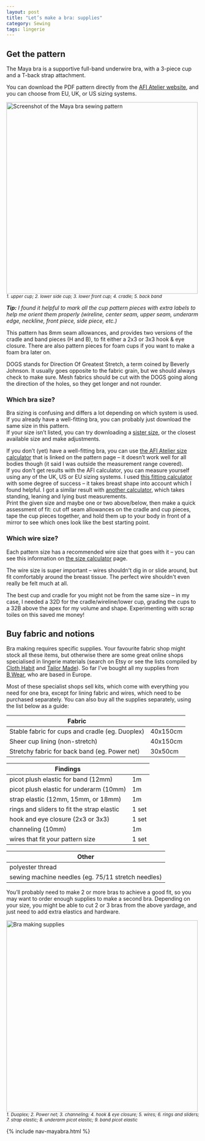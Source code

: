 ```yaml
---
layout: post
title: "Let’s make a bra: supplies"
category: Sewing
tags: lingerie
---
```


## Get the pattern

The Maya bra is a supportive full-band underwire bra, with a 3-piece cup and a T-back strap attachment.

You can download the PDF pattern directly from the [AFI Atelier website](https://afiatelier.com/allpatterns/maya-bra/), and you can choose from EU, UK, or US sizing systems.

<img src="https://res.cloudinary.com/duckgoesoink/image/upload/v1613918351/maya-bra-pattern-pieces_jyrh1w.jpg" alt="Screenshot of the Maya bra sewing pattern" width="500">
<small><em>1. upper cup; 2. lower side cup; 3. lower front cup; 4. cradle; 5. back band</em></small>

<em><strong>Tip:</strong> I found it helpful to mark all the cup pattern pieces with extra labels to help me orient them properly (wireline, center seam, upper seam, underarm edge, neckline, front piece, side piece, etc.)</em>

This pattern has 8mm seam allowances, and provides two versions of the cradle and band pieces (H and B), to fit either a 2x3 or 3x3 hook & eye closure. There are also pattern pieces for foam cups if you want to make a foam bra later on.

DOGS stands for Direction Of Greatest Stretch, a term coined by Beverly Johnson. It usually goes opposite to the fabric grain, but we should always check to make sure. Mesh fabrics should be cut with the DOGS going along the direction of the holes, so they get longer and not rounder.

### Which bra size?

Bra sizing is confusing and differs a lot depending on which system is used. If you already have a well-fitting bra, you can probably just download the same size in this pattern. <br>
If your size isn’t listed, you can try downloading a [sister size](https://emeralderin.com/2019/08/how-to-sister-size-your-bra-pattern.html), or the closest available size and make adjustments.

If you don’t (yet) have a well-fitting bra, you can use [the AFI Atelier size calculator](https://afiatelier.com/patterns/bra-size-calculator/) that is linked on the pattern page – it doesn’t work well for all bodies though (it said I was outside the measurement range covered). <br>
If you don't get results with the AFI calculator, you can measure yourself using any of the UK, US or EU sizing systems. I used [this fitting calculator](https://bosombesties.com/pages/online-fitting) with some degree of success – it takes breast shape into account which I found helpful. I got a similar result with [another calculator](https://www.abrathatfits.org/calculator.php), which takes standing, leaning and lying bust measurements. <br>
Print the given size and maybe one or two above/below, then make a quick assessment of fit: cut off seam allowances on the cradle and cup pieces, tape the cup pieces together, and hold them up to your body in front of a mirror to see which ones look like the best starting point.

### Which wire size?

Each pattern size has a recommended wire size that goes with it – you can see this information on [the size calculator](https://afiatelier.com/patterns/bra-size-calculator/) page.

The wire size is super important – wires shouldn't dig in or slide around, but fit comfortably around the breast tissue. The perfect wire shouldn't even really be felt much at all.

The best cup and cradle for you might not be from the same size – in my case, I needed a 32D for the cradle/wireline/lower cup, grading the cups to a 32B above the apex for my volume and shape. Experimenting with scrap toiles on this saved me money!

## Buy fabric and notions

Bra making requires specific supplies. Your favourite fabric shop might stock all these items, but otherwise there are some great online shops specialised in lingerie materials (search on Etsy or see the lists compiled by [Cloth Habit](https://clothhabit.com/bramaking-resources/) and [Tailor Made](https://tailormadeblog.com/where-to-buy-bra-making-supplies-online/)). So far I've bought all my supplies from [B.Wear](https://www.bwear.se/en/kits/kit-for-bras/non-stretch-kit/), who are based in Europe.

Most of these specialist shops sell kits, which come with everything you need for one bra, except for lining fabric and wires, which need to be purchased separately. You can also buy all the supplies separately, using the list below as a guide:

| Fabric                                          |          |
| ----------------------------------------------- | -------- |
| Stable fabric for cups and cradle (eg. Duoplex) | 40x150cm |
| Sheer cup lining (non-stretch)                  | 40x150cm |
| Stretchy fabric for back band (eg. Power net)   | 30x50cm  |

| Findings                                   |       |
| ------------------------------------------ | ----- |
| picot plush elastic for band (12mm)        | 1m    |
| picot plush elastic for underarm (10mm)    | 1m    |
| strap elastic (12mm, 15mm, or 18mm)        | 1m    |
| rings and sliders to fit the strap elastic | 1 set |
| hook and eye closure (2x3 or 3x3)          | 1 set |
| channeling (10mm)                          | 1m    |
| wires that fit your pattern size           | 1 set |

| Other                                              |
| -------------------------------------------------- |
| polyester thread                                   |
| sewing machine needles (eg. 75/11 stretch needles) |

You’ll probably need to make 2 or more bras to achieve a good fit, so you may want to order enough supplies to make a second bra. Depending on your size, you might be able to cut 2 or 3 bras from the above yardage, and just need to add extra elastics and hardware.

<img src="https://res.cloudinary.com/duckgoesoink/image/upload/v1613917975/bra-supplies_aer2pq.jpg" alt="Bra making supplies" width="500">
<small><em>1. Duoplex; 2. Power net; 3. channeling; 4. hook & eye closure; 5. wires; 6. rings and sliders; 7. strap elastic; 8. underarm picot elastic; 9. band picot elastic</em></small>

{% include nav-mayabra.html %}
